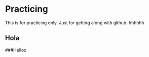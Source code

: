 # Practicing
This is for practicing only. Just for getting along with github. hhhhhh
## Hola
###Helloo

